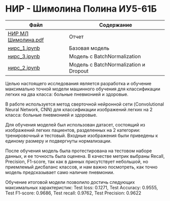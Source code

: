 # НИР - Шимолина Полина ИУ5-61Б

| Файл | Содержание |
|------|------------|
| [НИР МЛ Шимолина.pdf](https://github.com/polina-shimolina/ML/blob/main/NIR/НИР%20МЛ%20Шимолина.pdf "Перейти к просмотру") | Отчет |
| [нирс_1.ipynb](https://github.com/polina-shimolina/ML/blob/main/NIR/нирс_1.ipynb "Перейти к просмотру") | Базовая модель |
| [нирс_3.ipynb](https://github.com/polina-shimolina/ML/blob/main/NIR/нирс_3.ipynb "Перейти к просмотру") | Модель с BatchNormalization |
| [нирс_2.ipynb](https://github.com/polina-shimolina/ML/blob/main/NIR/нирс_2.ipynb "Перейти к просмотру") | Модель с BatchNormalization и Dropout |


Целью настоящего исследования является разработка и обучение максимально точной модели машинного обучения для классификации легких на два класса: больные пневмонией и здоровые.

В работе используется метод сверточной нейронной сети (Convolutional Neural Network, CNN) для классификации изображений легких на 2 класса: больные пневмонией и здоровые.

Для обучения моделей был использован датасет, состоящий из изображений легких пациентов, разделенных на 2 категории: тренировочный и тестовый. Входные изображения были приведены к единому размеру и подвергнуты нормализации.

После обучения модель была протестирована на тестовом наборе данных, и ее точность была оценена.
В качестве метрик выбраны Recall, Precision, F1-score, так как в данных присутствует небольшой, но приемлемый дисбаланс классов, и нам важно посмотреть, как точно модель предсказывает само наличие пневмонии.

Обучение итоговой модели позволило достичь следующих максимальных характеристик: Test loss: 0.1271, Test Accuracy: 0.9555, Test F1-score: 0.9686, Test recall: 0.9762, Test Precision: 0.9622
